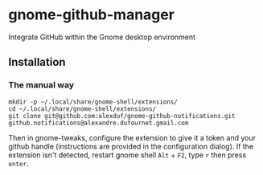 # gnome-github-manager
Integrate GitHub within the Gnome desktop environment

## Installation

### The manual way

```
mkdir -p ~/.local/share/gnome-shell/extensions/
cd ~/.local/share/gnome-shell/extensions/
git clone git@github.com:alexduf/gnome-github-notifications.git github.notifications@alexandre.dufournet.gmail.com
```

Then in gnome-tweaks, configure the extension to give it a token and your github handle (instructions are provided in the configuration dialog).
If the extension isn't detected, restart gnome shell `Alt` + `F2`, type `r` then press `enter`.


